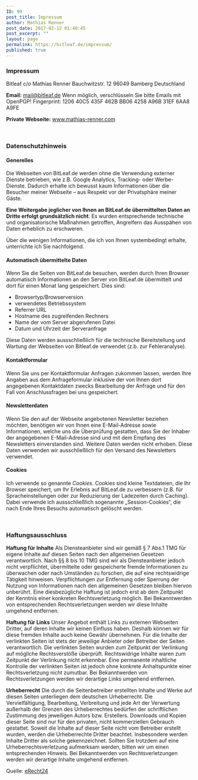 ```yaml
---
ID: 99
post_title: Impressum
author: Mathias Renner
post_date: 2017-02-12 01:40:45
post_excerpt: ""
layout: page
permalink: https://bitleaf.de/impressum/
published: true
---
```

<h3>Impressum</h3>
<p style="vertical-align: middle;">Bitleaf
c/o Mathias Renner
Bauchwitzstr. 12
96049 Bamberg
Deutschland</p>
<strong>Email:</strong> <a href="mailto:mail@bitleaf.de">mail@bitleaf.de</a>
Wenn möglich, verschlüsseln Sie bitte Emails mit OpenPGP!
Fingerprint: 1206 40C5 435F 462B BB06 4258 A96B 31EF 6AA8 A9FE

<strong>Private Webseite:</strong> <a href="http://www.mathias-renner.com">www.mathias-renner.com</a>

&nbsp;
<h3>Datenschutzhinweis</h3>
<h4><strong>Generelles</strong><strong>
</strong></h4>
Die Webseiten von BitLeaf.de werden ohne die Verwendung externer Dienste betrieben, wie z.B. Google Analytics, Tracking- oder Werbe-Dienste. Dadurch erhalte ich bewusst kaum Informationen über die Besucher meiner Webseite – aus Respekt vor der Privatsphäre meiner Gäste.

<strong>Eine Weitergabe jeglicher von Ihnen an BitLeaf.de übermittelten Daten an Dritte erfolgt grundsätzlich nicht</strong>. Es wurden entsprechende technische und organisatorische Maßnahmen getroffen, Angreifern das Ausspähen von Daten erheblich zu erschweren.

Über die wenigen Informationen, die ich von Ihnen systembedingt erhalte, unterrichte ich Sie nachfolgend.
<h4><strong>Automatisch übermittelte Daten</strong></h4>
Wenn Sie die Seiten von BitLeaf.de besuchen, werden durch Ihren Browser automatisch Informationen an den Server von BitLeaf.de übermittelt und dort für einen Monat lang gespeichert. Dies sind:
<ul>
 	<li>Browsertyp/Browserversion</li>
 	<li>verwendetes Betriebssystem</li>
 	<li>Referrer URL</li>
 	<li>Hostname des zugreifenden Rechners</li>
 	<li>Name der vom Server abgerufenen Datei</li>
 	<li>Datum und Uhrzeit der Serveranfrage</li>
</ul>
Diese Daten werden aussschließlich für die technische Bereitstellung und Wartung der Webseiten von Bitleaf.de verwendet (z.b. zur Fehleranalyse).
<h4><strong>Kontaktformular</strong></h4>
Wenn Sie uns per Kontaktformular Anfragen zukommen lassen, werden Ihre Angaben aus dem Anfrageformular inklusive der von Ihnen dort angegebenen Kontaktdaten zwecks Bearbeitung der Anfrage und für den Fall von Anschlussfragen bei uns gespeichert.
<h4><strong>Newsletterdaten</strong></h4>
Wenn Sie den auf der Webseite angebotenen Newsletter beziehen möchten, benötigen wir von Ihnen eine E-Mail-Adresse sowie Informationen, welche uns die Überprüfung gestatten, dass Sie der Inhaber der angegebenen E-Mail-Adresse sind und mit dem Empfang des Newsletters einverstanden sind. Weitere Daten werden nicht erhoben. Diese Daten verwenden wir ausschließlich für den Versand des Newsletters verwendet.
<h4><strong>Cookies</strong></h4>
Ich verwende so genannte <em>Cookies</em>. Cookies sind kleine Textdateien, die Ihr Browser speichert, um Ihr Erlebnis auf BitLeaf.de zu verbessern (z.B. für Spracheinstellungen oder zur Reduzierung der Ladezeiten durch Caching). Dabei verwende ich aussschließlich sogenannte „Session-Cookies“, die nach Ende Ihres Besuchs automatisch gelöscht werden.

&nbsp;
<h3>Haftungsausschluss</h3>
<strong>Haftung für Inhalte</strong>
Als Diensteanbieter sind wir gemäß § 7 Abs.1 TMG für eigene Inhalte auf diesen Seiten nach den allgemeinen Gesetzen verantwortlich. Nach §§ 8 bis 10 TMG sind wir als Diensteanbieter jedoch nicht verpflichtet, übermittelte oder gespeicherte fremde Informationen zu überwachen oder nach Umständen zu forschen, die auf eine rechtswidrige Tätigkeit hinweisen.
Verpflichtungen zur Entfernung oder Sperrung der Nutzung von Informationen nach den allgemeinen Gesetzen bleiben hiervon unberührt. Eine diesbezügliche Haftung ist jedoch erst ab dem Zeitpunkt der Kenntnis einer konkreten Rechtsverletzung möglich. Bei Bekanntwerden von entsprechenden Rechtsverletzungen werden wir diese Inhalte umgehend entfernen.

<strong>Haftung für Links</strong>
Unser Angebot enthält Links zu externen Webseiten Dritter, auf deren Inhalte wir keinen Einfluss haben. Deshalb können wir für diese fremden Inhalte auch keine Gewähr übernehmen. Für die Inhalte der verlinkten Seiten ist stets der jeweilige Anbieter oder Betreiber der Seiten verantwortlich. Die verlinkten Seiten wurden zum Zeitpunkt der Verlinkung auf mögliche Rechtsverstöße überprüft. Rechtswidrige Inhalte waren zum Zeitpunkt der Verlinkung nicht erkennbar.
Eine permanente inhaltliche Kontrolle der verlinkten Seiten ist jedoch ohne konkrete Anhaltspunkte einer Rechtsverletzung nicht zumutbar. Bei Bekanntwerden von Rechtsverletzungen werden wir derartige Links umgehend entfernen.

<strong>Urheberrecht</strong>
Die durch die Seitenbetreiber erstellten Inhalte und Werke auf diesen Seiten unterliegen dem deutschen Urheberrecht. Die Vervielfältigung, Bearbeitung, Verbreitung und jede Art der Verwertung außerhalb der Grenzen des Urheberrechtes bedürfen der schriftlichen Zustimmung des jeweiligen Autors bzw. Erstellers. Downloads und Kopien dieser Seite sind nur für den privaten, nicht kommerziellen Gebrauch gestattet.
Soweit die Inhalte auf dieser Seite nicht vom Betreiber erstellt wurden, werden die Urheberrechte Dritter beachtet. Insbesondere werden Inhalte Dritter als solche gekennzeichnet. Sollten Sie trotzdem auf eine Urheberrechtsverletzung aufmerksam werden, bitten wir um einen entsprechenden Hinweis. Bei Bekanntwerden von Rechtsverletzungen werden wir derartige Inhalte umgehend entfernen.

Quelle: <a href="http://https://www.e-recht24.de/muster-disclaimer.html">eRecht24</a>